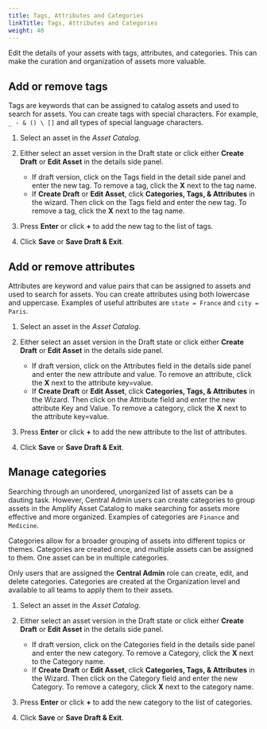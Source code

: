 ```yaml
---
title: Tags, Attributes and Categories
linkTitle: Tags, Attributes and Categories
weight: 40
---
```

Edit the details of your assets with tags, attributes, and categories. This can make the curation and organization of assets more valuable.

## Add or remove tags

Tags are keywords that can be assigned to catalog assets and used to search for assets. You can create tags with special characters. For example, `_ - & () \ []` and all types of special language characters.

1. Select an asset in the *Asset Catalog*.
2. Either select an asset version in the Draft state or click either **Create Draft** or **Edit Asset** in the details side panel.

    * If draft version, click on the Tags field in the detail side panel and enter the new tag. To remove a tag, click the **X** next to the tag name.
    * If **Create Draft** or **Edit Asset**, click **Categories, Tags, & Attributes** in the wizard. Then click on the Tags field and enter the new tag. To remove a tag, click the **X** next to the tag name.

3. Press **Enter** or click **+** to add the new tag to the list of tags.
4. Click **Save** or **Save Draft & Exit**.

## Add or remove attributes

Attributes are keyword and value pairs that can be assigned to assets and used to search for assets. You can create attributes using both lowercase and uppercase. Examples of useful attributes are `state = France` and `city = Paris`.

1. Select an asset in the *Asset Catalog*.
2. Either select an asset version in the Draft state or click either **Create Draft** or **Edit Asset** in the details side panel.

    * If draft version, click on the Attributes field in the details side panel and enter the new attribute and value. To remove an attribute, click the **X** next to the attribute key=value.
    * If **Create Draft** or **Edit Asset**, click **Categories, Tags, & Attributes** in the Wizard. Then click on the Attribute field and enter the new attribute Key and Value. To remove a category, click the **X** next to the attribute key=value.

3. Press **Enter** or click **+** to add the new attribute to the list of attributes.
4. Click **Save** or **Save Draft & Exit**.

## Manage categories

Searching through an unordered, unorganized list of assets can be a dauting task. However, Central Admin users can create categories to group assets in the Amplify Asset Catalog to make searching for assets more effective and more organized. Examples of categories are `Finance` and `Medicine`.

Categories allow for a broader grouping of assets into different topics or themes. Categories are created once, and multiple assets can be assigned to them. One asset can be in multiple categories.

Only users that are assigned the **Central Admin** role can create, edit, and delete categories. Categories are created at the Organization level and available to all teams to apply them to their assets.

1. Select an asset in the *Asset Catalog*.
2. Either select an asset version in the Draft state or click either **Create Draft** or **Edit Asset** in the details side panel.

    * If draft version, click on the Categories field in the details side panel and enter the new category. To remove a Category, click the **X** next to the Category name.
    * If **Create Draft** or **Edit Asset**, click **Categories, Tags, & Attributes** in the Wizard. Then click on the Category field and enter the new Category. To remove a category, click **X** next to the category name.

3. Press **Enter** or click **+** to add the new category to the list of categories.
4. Click **Save** or **Save Draft & Exit**.
